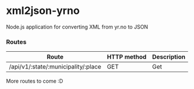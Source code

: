 # xml2json-yrno
Node.js application for converting XML from yr.no to JSON

### Routes

| Route                           | HTTP method | Description                |
| ------------------------------- | ----------- | -------------------------- |
| /api/v1/:state/:municipality/:place | GET         | Get             |

More routes to come :D
